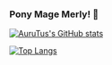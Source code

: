 ### Pony Mage Merly! :unicorn:

[![AuruTus's GitHub stats](https://github-readme-stats.vercel.app/api?username=AuruTus)](https://github.com/AuruTus/github-readme-stats)

[![Top Langs](https://github-readme-stats.vercel.app/api/top-langs/?username=AuruTus&layout=compact)](https://github.com/AuruTus/github-readme-stats)

<!--
**AuruTus/AuruTus** is a ✨ _special_ ✨ repository because its `README.md` (this file) appears on your GitHub profile.

Here are some ideas to get you started:

- 🔭 I’m currently working on ...
- 🌱 I’m currently learning ...
- 👯 I’m looking to collaborate on ...
- 🤔 I’m looking for help with ...
- 💬 Ask me about ...
- 📫 How to reach me: ...
- 😄 Pronouns: ...
- ⚡ Fun fact: ...
-->
